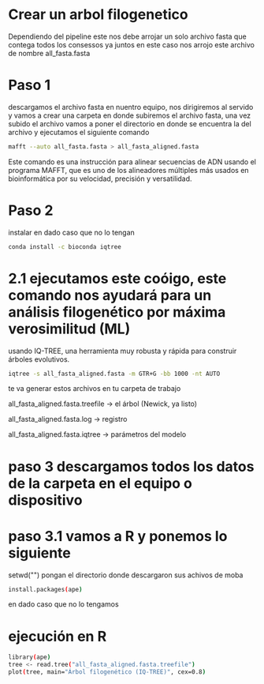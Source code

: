 # Crear un  arbol filogenetico 

Dependiendo del pipeline este nos debe arrojar un solo archivo fasta que contega todos los consessos ya juntos 
en este caso nos arrojo este archivo de nombre 
all_fasta.fasta

# Paso 1 
descargamos el archivo fasta en nuentro equipo, nos dirigiremos al servido y vamos a crear una carpeta en donde subiremos el archivo fasta, una vez subido el archivo vamos a poner el directorio en donde se encuentra la del archivo y ejecutamos el siguiente comando 
```bash
mafft --auto all_fasta.fasta > all_fasta_aligned.fasta
```

Este comando es una instrucción para alinear secuencias de ADN usando el programa MAFFT, 
que es uno de los alineadores múltiples más usados en bioinformática por su velocidad, precisión y versatilidad.

# Paso 2 
instalar en dado caso que no lo tengan 
```bash
conda install -c bioconda iqtree 
```
# 2.1 ejecutamos este coóigo, este comando nos ayudará para un análisis filogenético por máxima verosimilitud (ML) 
usando IQ-TREE, una herramienta muy robusta y rápida para construir árboles evolutivos.

```bash
iqtree -s all_fasta_aligned.fasta -m GTR+G -bb 1000 -nt AUTO
```
te va generar estos archivos en tu carpeta de trabajo 

all_fasta_aligned.fasta.treefile → el árbol (Newick, ya listo)

all_fasta_aligned.fasta.log → registro

all_fasta_aligned.fasta.iqtree → parámetros del modelo

# paso 3 descargamos todos los datos de la carpeta en el equipo o dispositivo 

# paso 3.1 vamos a R y ponemos lo siguiente 

setwd("") 
pongan el directorio donde descargaron sus achivos de moba 
```bash
install.packages(ape) 
```
en dado caso que no lo tengamos 

# ejecución en R 
```bash
library(ape)
tree <- read.tree("all_fasta_aligned.fasta.treefile") 
plot(tree, main="Árbol filogenético (IQ-TREE)", cex=0.8) 
```
